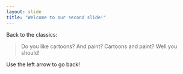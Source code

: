 ```yaml
---
layout: slide
title: "Welcome to our second slide!"
---
```

Back to the classics:

> Do you like cartoons?
> And paint?
> Cartoons and paint?
> Well you should!

Use the left arrow to go back!
